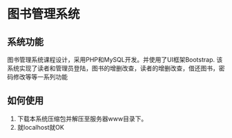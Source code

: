 # 图书管理系统
## 系统功能
图书管理系统课程设计，采用PHP和MySQL开发。并使用了UI框架Bootstrap. 该系统实现了读者和管理员登陆，图书的增删改查，读者的增删改查，借还图书，密码修改等等一系列功能

## 如何使用
1. 下载本系统压缩包并解压至服务器www目录下。
2. 就localhost就OK

